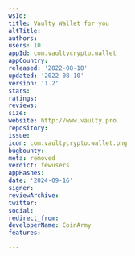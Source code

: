 ```yaml
---
wsId: 
title: Vaulty Wallet for you
altTitle: 
authors: 
users: 10
appId: com.vaultycrypto.wallet
appCountry: 
released: '2022-08-10'
updated: '2022-08-10'
version: '1.2'
stars: 
ratings: 
reviews: 
size: 
website: http://www.vaulty.pro
repository: 
issue: 
icon: com.vaultycrypto.wallet.png
bugbounty: 
meta: removed
verdict: fewusers
appHashes: 
date: '2024-09-16'
signer: 
reviewArchive: 
twitter: 
social: 
redirect_from: 
developerName: CoinArmy
features: 

---
```


